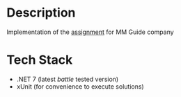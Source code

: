 # Description
Implementation of the [assignment](doc/assignment.pdf) for MM Guide company

# Tech Stack

* .NET 7 (latest *battle* tested version)
* xUnit (for convenience to execute solutions)